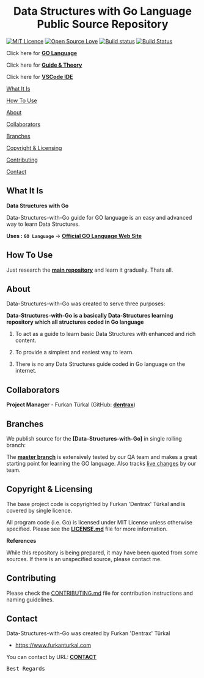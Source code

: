 <h1 align="center">Data Structures with Go Language Public Source Repository</h1>

[![MIT Licence](https://badges.frapsoft.com/os/mit/mit.svg?v=103)](https://opensource.org/licenses/mit-license.php)
[![Open Source Love](https://badges.frapsoft.com/os/v1/open-source.png?v=103)](https://github.com/ellerbrock/open-source-badges/)
[![Build status](https://ci.appveyor.com/api/projects/status/jv28205majdbvvj0?svg=true)](https://ci.appveyor.com/project/Dentrax/data-structures-with-go)
[![Build Status](https://travis-ci.org/Dentrax/Data-Structures-with-Go.svg?branch=master)](https://travis-ci.org/Dentrax/Data-Structures-with-Go)

Click here for **[GO Language](https://golang.org/)**

Click here for **[Guide & Theory](https://goo.gl/Ej9kzs)**

Click here for **[VSCode IDE](https://code.visualstudio.com/)**

[What It Is](#what-it-is)

[How To Use](#how-to-use)

[About](#about)  

[Collaborators](#collaborators)  

[Branches](#branches) 

[Copyright & Licensing](#copyright--licensing)  

[Contributing](#contributing)  

[Contact](#contact)

## What It Is

**Data Structures with Go**

Data-Structures-with-Go guide for GO language is an easy and advanced way to learn Data Structures.

**Uses : `GO Language`** -> **[Official GO Language Web Site](https://golang.org/)**

## How To Use

Just research the **[main repository](https://github.com/Dentrax/Data-Structures-with-Go)** and learn it gradually. Thats all.

## About

Data-Structures-with-Go was created to serve three purposes:

**Data-Structures-with-Go is a basically Data-Structures learning repository which all structures coded in Go language**

1. To act as a guide to learn basic Data Structures with enhanced and rich content.

2. To provide a simplest and easiest way to learn. 

3. There is no any Data Structures guide coded in Go language on the internet.

## Collaborators

**Project Manager** - Furkan Türkal (GitHub: **[dentrax](https://github.com/dentrax)**)

## Branches

We publish source for the **[Data-Structures-with-Go]** in single rolling branch:

The **[master branch](https://github.com/dentrax/Data-Structures-with-Go/tree/master)** is extensively tested by our QA team and makes a great starting point for learning the GO language. Also tracks [live changes](https://github.com/dentrax/Data-Structures-with-Go/commits/master) by our team. 

## Copyright & Licensing

The base project code is copyrighted by Furkan 'Dentrax' Türkal and is covered by single licence.

All program code (i.e. Go) is licensed under MIT License unless otherwise specified. Please see the **[LICENSE.md](https://github.com/Dentrax/Data-Structures-with-Go/blob/master/LICENSE)** file for more information.

**References**

While this repository is being prepared, it may have been quoted from some sources. 
If there is an unspecified source, please contact me.

## Contributing

Please check the [CONTRIBUTING.md](CONTRIBUTING.md) file for contribution instructions and naming guidelines.

## Contact

Data-Structures-with-Go was created by Furkan 'Dentrax' Türkal

 * <https://www.furkanturkal.com>
 
You can contact by URL:
    **[CONTACT](https://github.com/dentrax)**

<kbd>Best Regards</kbd>
